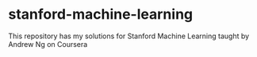 # stanford-machine-learning
This repository has my solutions for Stanford Machine Learning taught by Andrew Ng on Coursera
